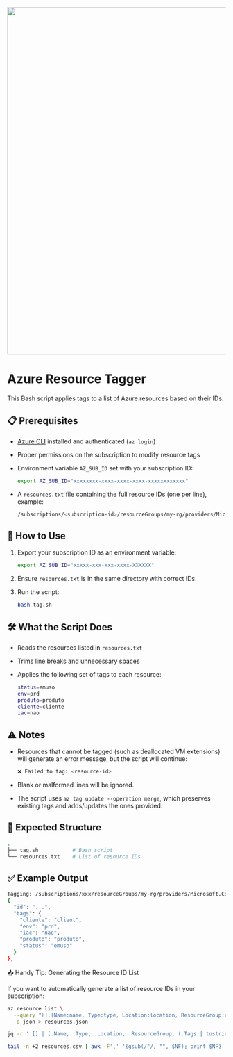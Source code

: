 <!-- markdownlint-disable MD033 -->
<!-- markdownlint-disable MD045 -->
<!-- markdownlint-disable MD041 -->

  <tr>
    <td><img src="https://external-content.duckduckgo.com/iu/?u=https%3A%2F%2Fcdn.icon-icons.com%2Ficons2%2F2699%2FPNG%2F512%2Flinux_logo_icon_171222.png&f=1&nofb=1&ipt=7b969f2234f747e1db21294a093082793cd402f722f9a867d58226223e3cfc1c" width="800" /></td>
  </tr>
</table>

# Azure Resource Tagger

This Bash script applies tags to a list of Azure resources based on their IDs.

## 📋 Prerequisites

- [Azure CLI](https://learn.microsoft.com/cli/azure/install-azure-cli) installed and authenticated (`az login`)
- Proper permissions on the subscription to modify resource tags
- Environment variable `AZ_SUB_ID` set with your subscription ID:

  ```bash
  export AZ_SUB_ID="xxxxxxxx-xxxx-xxxx-xxxx-xxxxxxxxxxxx"
  ```

- A `resources.txt` file containing the full resource IDs (one per line), example:

  ```bash
  /subscriptions/<subscription-id>/resourceGroups/my-rg/providers/Microsoft.Compute/virtualMachines/my-vm
  ```

## 🚀 How to Use

1. Export your subscription ID as an environment variable:

   ```bash
   export AZ_SUB_ID="xxxxx-xxx-xxx-xxxx-XXXXXX"
   ```

2. Ensure `resources.txt` is in the same directory with correct IDs.

3. Run the script:

   ```bash
   bash tag.sh
   ```

## 🛠️ What the Script Does

- Reads the resources listed in `resources.txt`
- Trims line breaks and unnecessary spaces
- Applies the following set of tags to each resource:

  ```bash
  status=emuso
  env=prd
  produto=produto
  cliente=cliente
  iac=nao
  ```

## ⚠️ Notes

- Resources that cannot be tagged (such as deallocated VM extensions) will generate an error message, but the script will continue:

  ```bash
  ❌ Failed to tag: <resource-id>
  ```

- Blank or malformed lines will be ignored.
- The script uses `az tag update --operation merge`, which preserves existing tags and adds/updates the ones provided.

## 📁 Expected Structure

```bash
.
├── tag.sh           # Bash script
└── resources.txt    # List of resource IDs
```

## ✅ Example Output

```bash
Tagging: /subscriptions/xxx/resourceGroups/my-rg/providers/Microsoft.Compute/virtualMachines/vm01
{
  "id": "...",
  "tags": {
    "cliente": "client",
    "env": "prd",
    "iac": "nao",
    "produto": "produto",
    "status": "emuso"
  }
},
```

📥 Handy Tip: Generating the Resource ID List

If you want to automatically generate a list of resource IDs in your subscription:

```bash
az resource list \
  --query "[].{Name:name, Type:type, Location:location, ResourceGroup:resourceGroup, Tags:tags, Id:id}" \
  -o json > resources.json

jq -r '.[] | [.Name, .Type, .Location, .ResourceGroup, (.Tags | tostring), .Id] | @csv' resources.json > resources.csv

tail -n +2 resources.csv | awk -F',' '{gsub(/"/, "", $NF); print $NF}' > resources.txt # Adjust resources.txt if necessary
```
